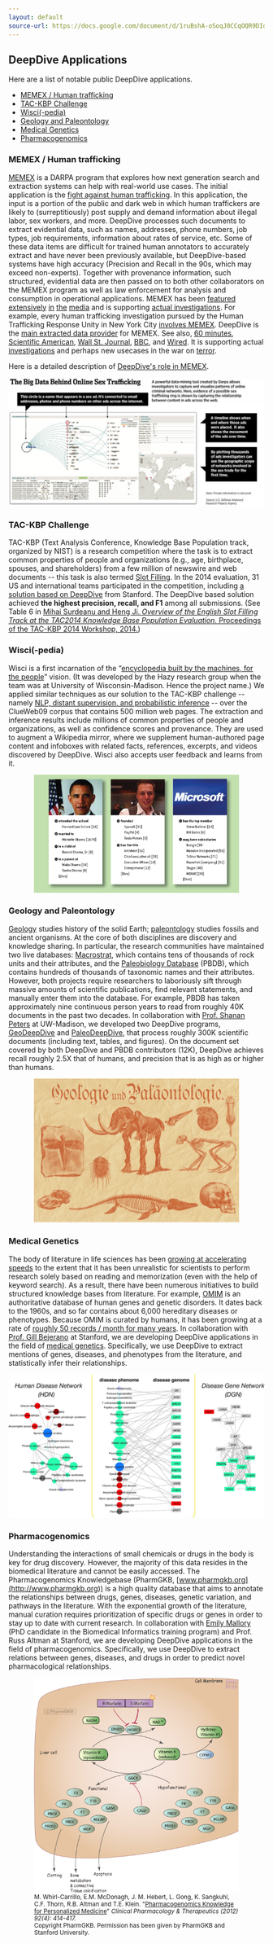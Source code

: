 ```yaml
---
layout: default
source-url: https://docs.google.com/document/d/1ruBshA-oSoqJ0CCqOQR9DIdBWlfeA3fQs8qytmZyWPE/edit
---
```


## DeepDive Applications

Here are a list of notable public DeepDive applications.

* [MEMEX / Human trafficking](#memex)
* [TAC-KBP Challenge](#tac-kbp)
* [Wisci(-pedia)](#wisci)
* [Geology and Paleontology](#geo-paleo)
* [Medical Genetics](#genetics)
* [Pharmacogenomics](#pharmacogenomics)


<a name="memex"></a>
### MEMEX / Human trafficking

[MEMEX](http://www.darpa.mil/news-events/2014-02-09) is a DARPA program that explores how next generation search and extraction systems can help with real-world use cases.
The initial application is the [fight against human trafficking](http://www.cbsnews.com/news/new-search-engine-exposes-the-dark-web/).
In this application, the input is a portion of the public and dark web in which human traffickers are likely to (surreptitiously) post supply and demand information about illegal labor, sex workers, and more.
DeepDive processes such documents to extract evidential data, such as names, addresses, phone numbers, job types, job requirements, information about rates of service, etc.
Some of these data items are difficult for trained human annotators to accurately extract and have never been previously available, but DeepDive-based systems have high accuracy (Precision and Recall in the 90s, which may exceed non-experts).
Together with provenance information, such structured, evidential data are then passed on to both other collaborators on the MEMEX program as well as law enforcement for analysis and consumption in operational applications.
MEMEX has been [featured](http://www.scientificamerican.com/article/human-traffickers-caught-on-hidden-internet/) [extensively](http://www.wsj.com/articles/sleuthing-search-engine-even-better-than-google-1423703464) [in](http://www.wired.com/2015/02/darpa-memex-dark-web/) [the](http://www.bbc.com/news/technology-31808104) [media](http://www.defenseone.com/technology/2015/02/darpas-new-search-engine-puts-google-dust/105342) and is supporting [actual investigations](http://humantraffickingcenter.org/posts-by-htc-associates/memex-helps-find-human-trafficking-cases-online/).
For example, every human trafficking investigation pursued by the Human Trafficking Response Unity in New York City [involves MEMEX](http://humantraffickingcenter.org/posts-by-htc-associates/memex-helps-find-human-trafficking-cases-online/).
DeepDive is the [main extracted data provider](http://www.forbes.com/sites/thomasbrewster/2015/04/17/darpa-nasa-and-partners-show-off-memex/) for MEMEX.  See also, [60 minutes](http://www.cbsnews.com/news/new-search-engine-exposes-the-dark-web/), [Scientific American](http://www.scientificamerican.com/article/human-traffickers-caught-on-hidden-internet/), [Wall St. Journal](http://www.wsj.com/articles/sleuthing-search-engine-even-better-than-google-1423703464), [BBC](http://www.bbc.com/news/technology-31808104), and [Wired](http://www.wired.com/2015/02/darpa-memex-dark-web/). It is supporting actual [investigations](http://www.defenseone.com/technology/2015/02/darpas-new-search-engine-puts-google-dust/105342) and perhaps new usecases in the war on [terror](http://www.cnn.com/2015/05/12/politics/pentagon-isis-dark-web-google-internet/index.html).


Here is a detailed description of [DeepDive's role in MEMEX](memex.html).
<p><img src="../../images/showcase/memex-human-trafficking.jpg"></p>


<a name="tac-kbp"></a>
### TAC-KBP Challenge
TAC-KBP (Text Analysis Conference, Knowledge Base Population track, organized by NIST) is a research competition where the task is to extract common properties of people and organizations (e.g., age, birthplace, spouses, and shareholders) from a few million of newswire and web documents -- this task is also termed [Slot Filling](http://surdeanu.info/kbp2014/KBP2014_TaskDefinition_EnglishSlotFilling_1.1.pdf).
In the 2014 evaluation, 31 US and international teams participated in the competition, including [a solution based on DeepDive](http://i.stanford.edu/hazy/papers/2014kbp-systemdescription.pdf) from Stanford.
The DeepDive based solution achieved **the highest precision, recall, and F1** among all submissions.
(See Table 6 in [Mihai Surdeanu and Heng Ji. *Overview of the English Slot Filling Track at the TAC2014 Knowledge Base Population Evaluation.* Proceedings of the TAC-KBP 2014 Workshop, 2014.](http://nlp.cs.rpi.edu/paper/sf2014overview.pdf))


<a name="wisci"></a>
### Wisci(-pedia)
Wisci is a first incarnation of the &ldquo;[encyclopedia built by the machines, for the people](https://www.youtube.com/watch?v=Q1IpE9_pBu4)&rdquo; vision.
(It was developed by the Hazy research group when the team was at University of Wisconsin-Madison. Hence the project name.)
We applied similar techniques as our solution to the TAC-KBP challenge -- namely [NLP, distant supervision, and probabilistic inference](http://www.cs.stanford.edu/people/chrismre/papers/deepdive_vlds.pdf) -- over the ClueWeb09 corpus that contains 500 million web pages.
The extraction and inference results include millions of common properties of people and organizations, as well as confidence scores and provenance.
They are used to augment a Wikipedia mirror, where we supplement human-authored page content and infoboxes with related facts, references, excerpts, and videos discovered by DeepDive.
Wisci also accepts user feedback and learns from it.
<p style="text-align:center;"><img style="width:80%;" src="../../images/showcase/wisci.png"></p>


<a name="geo-paleo"></a>
### Geology and Paleontology
[Geology](http://en.wikipedia.org/wiki/Geology) studies history of the solid Earth; [paleontology](http://en.wikipedia.org/wiki/Paleontology) studies fossils and ancient organisms. At the core of both disciplines are discovery and knowledge sharing. In particular, the research communities have maintained two live databases: [Macrostrat](http://macrostrat.org/about.php), which contains tens of thousands of rock units and their attributes, and the [Paleobiology Database](https://paleobiodb.org/#/) (PBDB), which contains hundreds of thousands of taxonomic names and their attributes. However, both projects require researchers to laboriously sift through massive amounts of scientific publications, find relevant statements, and manually enter them into the database. For example, PBDB has taken approximately nine continuous person years to read from roughly 40K documents in the past two decades.
In collaboration with [Prof. Shanan Peters](http://geoscience.wisc.edu/geoscience/people/faculty/shanan-peters/) at UW-Madison, we developed two DeepDive programs, [GeoDeepDive](http://www.cs.stanford.edu/people/chrismre/papers/gdd_demo.pdf) and [PaleoDeepDive](http://journals.plos.org/plosone/article?id=10.1371/journal.pone.0113523), that process roughly 300K scientific documents (including text, tables, and figures). On the document set covered by both DeepDive and PBDB contributors (12K), DeepDive achieves recall roughly 2.5X that of humans, and precision that is as high as or higher than humans.
<p style="text-align:center;"><img style="width:80%;" src="../../images/showcase/paleontology.jpg"></p>


<a name="genetics"></a>
### Medical Genetics
The body of literature in life sciences has been [growing at accelerating speeds](http://www.nlm.nih.gov/bsd/index_stats_comp.html) to the extent that it has been unrealistic for scientists to perform research solely based on reading and memorization (even with the help of keyword search).
As a result, there have been numerous initiatives to build structured knowledge bases from literature.
For example, [OMIM](http://omim.org/) is an authoritative database of human genes and genetic disorders.
It dates back to the 1960s, and so far contains about 6,000 hereditary diseases or phenotypes.
Because OMIM is curated by humans, it has been growing at a rate of [roughly 50 records / month for many years](http://omim.org/statistics/update).
In collaboration with [Prof.
Gill Bejerano](http://bejerano.stanford.edu/pi.html) at Stanford, we are developing DeepDive applications in the field of [medical genetics](http://en.wikipedia.org/wiki/Medical_genetics).
Specifically, we use DeepDive to extract mentions of genes, diseases, and phenotypes from the literature, and statistically infer their relationships.
<p><img src="../../images/showcase/genetics.jpg"></p>


<a name="pharmacogenomics"></a>
### Pharmacogenomics
Understanding the interactions of small chemicals or drugs in the body is key for drug discovery.
However, the majority of this data resides in the biomedical literature and cannot be easily accessed.
The Pharmacogenomics Knowledgebase (PharmGKB, [www.pharmgkb.org](http://www.pharmgkb.org)) is a high quality database that aims to annotate the relationships between drugs, genes, diseases, genetic variation, and pathways in the literature.
With the exponential growth of the literature, manual curation requires prioritization of specific drugs or genes in order to stay up to date with current research.
In collaboration with [Emily Mallory](http://bmi.stanford.edu/people-directory/current-students.html#fourthyear) (PhD candidate in the Biomedical Informatics training program) and Prof. Russ Altman at Stanford, we are developing DeepDive applications in the field of pharmacogenomics.
Specifically, we use DeepDive to extract relations between genes, diseases, and drugs in order to predict novel pharmacological relationships.
<p><figure style="width:80%; margin:0 auto;">
<a href="https://www.pharmgkb.org/pathway/PA145011114"><img
    src="../../images/showcase/PA145011114.png" style="display:block; margin:0 auto;"></a>
<figcaption><small>
<div>
  M. Whirl-Carrillo, E.M. McDonagh, J. M. Hebert, L. Gong, K. Sangkuhl, C.F. Thorn, R.B. Altman and T.E. Klein.
  "<a href="http://www.ncbi.nlm.nih.gov/pubmed/22992668">Pharmacogenomics Knowledge for Personalized Medicine</a>"
  <i>Clinical Pharmacology &amp; Therapeutics (2012) 92(4): 414-417.</i>
</div>
<div>
    Copyright PharmGKB. Permission has been given by PharmGKB and Stanford University.
</div>
</small></figcaption>
</figure></p>

